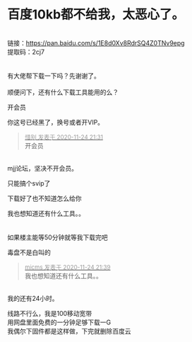 # 百度10kb都不给我，太恶心了。


<img id="aimg_plzT3" onclick="zoom(this, this.src, 0, 0, 0)" class="zoom" src="https://pic.rmb.bdstatic.com/bjh/4ea9df587ebae142f20d4ab6c6e1320d.png" onmouseover="img_onmouseoverfunc(this)" onload="thumbImg(this)" border="0" alt="" /><br />
<br />
链接：https://pan.baidu.com/s/1E8d0Xv8RdrSQ4Z0TNv9epg <br />
提取码：2cj7 <br />
<br />
<br />
有大佬帮下载一下吗？先谢谢了。<br />
<br />
顺便问下，还有什么下载工具能用的么？<img id="aimg_WsOhO" onclick="zoom(this, this.src, 0, 0, 0)" class="zoom" src="https://cdn.jsdelivr.net/gh/hishis/forum-master/public/images/patch.gif" onmouseover="img_onmouseoverfunc(this)" onload="thumbImg(this)" border="0" alt="" />

开会员

你这号已经黑了，换号或者开VIP。

<div class="quote"><blockquote><font size="2"><a href="https://www.hostloc.com/forum.php?mod=redirect&amp;goto=findpost&amp;pid=9510635&amp;ptid=770917" target="_blank"><font color="#999999">惜别 发表于 2020-11-24 21:31</font></a></font><br />
开会员</blockquote></div><br />
mjj论坛，坚决不开会员。

只能搞个svip了

下载好了也不知道怎么给你<img src="static/image/smiley/yct/022.gif" smilieid="42" border="0" alt="" />

我也想知道还有什么工具。。&nbsp; &nbsp; <br />
<br />
<br />
如果楼主能等50分钟就等我下载完吧<img id="aimg_sNnDj" onclick="zoom(this, this.src, 0, 0, 0)" class="zoom" src="https://cdn.jsdelivr.net/gh/hishis/forum-master/public/images/patch.gif" onmouseover="img_onmouseoverfunc(this)" onload="thumbImg(this)" border="0" alt="" />

毒盘不是白叫的

<div class="quote"><blockquote><font size="2"><a href="https://www.hostloc.com/forum.php?mod=redirect&amp;goto=findpost&amp;pid=9510724&amp;ptid=770917" target="_blank"><font color="#999999">micms 发表于 2020-11-24 21:39</font></a></font><br />
我也想知道还有什么工具。。&nbsp; &nbsp; </blockquote></div><br />
我的还有24小时。<img src="static/image/smiley/default/lol.gif" smilieid="12" border="0" alt="" /><img id="aimg_w92i3" onclick="zoom(this, this.src, 0, 0, 0)" class="zoom" src="https://cdn.jsdelivr.net/gh/hishis/forum-master/public/images/patch.gif" onmouseover="img_onmouseoverfunc(this)" onload="thumbImg(this)" border="0" alt="" />

线路不行么，我是100移动宽带<br />
用网盘里面免费的一分钟足够下载一G<br />
我偶尔下固件都是这样做，下完就删除百度云
